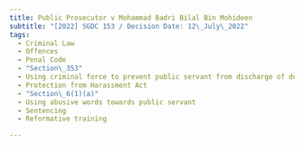 ```yaml
---
title: Public Prosecutor v Mohammad Badri Bilal Bin Mohideen
subtitle: "[2022] SGDC 153 / Decision Date: 12\_July\_2022"
tags:
  - Criminal Law
  - Offences
  - Penal Code
  - "Section\_353"
  - Using criminal force to prevent public servant from discharge of duty
  - Protection from Harassment Act
  - "Section\_6(1)(a)"
  - Using abusive words towards public servant
  - Sentencing
  - Reformative training

---
```

